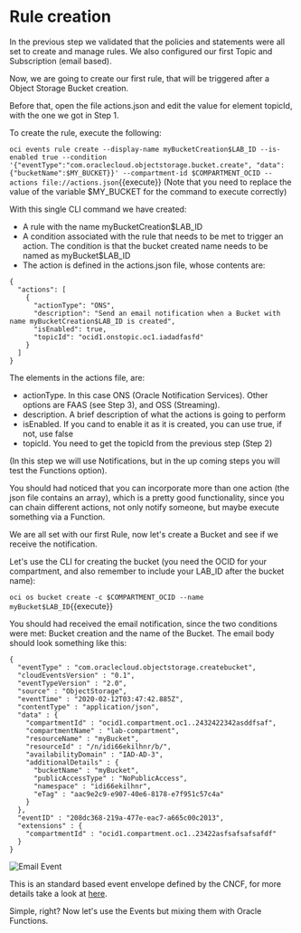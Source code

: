 # Rule creation

In the previous step we validated that the policies and statements were all set to create and manage rules.
We also configured our first Topic and Subscription (email based). 

Now, we are going to create our first rule, that will be triggered after a Object Storage Bucket creation.

Before that, open the file actions.json and edit the value for element topicId, with the one we got in Step 1.

To create the rule, execute the following:

`oci events rule create --display-name myBucketCreation$LAB_ID --is-enabled true --condition '{"eventType":"com.oraclecloud.objectstorage.bucket.create", "data": {"bucketName":$MY_BUCKET}}' --compartment-id $COMPARTMENT_OCID --actions file://actions.json`{{execute}}
(Note that you need to replace the value of the variable $MY_BUCKET for the command to execute correctly)

With this single CLI command we have created:

- A rule with the name myBucketCreation$LAB_ID
- A condition associated with the rule that needs to be met to trigger an action. The condition is that the bucket created name needs to be named 
as myBucket$LAB_ID
- The action is defined in the actions.json file, whose contents are:

~~~~
{
  "actions": [
    {
      "actionType": "ONS",
      "description": "Send an email notification when a Bucket with name myBucketCreation$LAB_ID is created",
      "isEnabled": true,
      "topicId": "ocid1.onstopic.oc1.iadadfasfd"
    }
  ]
}
~~~~

The elements in the actions file, are:
- actionType. In this case ONS (Oracle Notification Services). Other options are FAAS (see Step 3), and OSS (Streaming).
- description. A brief description of what the actions is going to perform
- isEnabled. If you cand to enable it as it is created, you can use true, if not, use false
- topicId. You need to get the topicId from the previous step (Step 2)

(In this step we will use Notifications, but in the up coming steps you will test the Functions option).

You should had noticed that you can incorporate more than one action (the json file contains an array), which is a pretty good functionality, since you can 
chain different actions, not only notify someone, but maybe execute something via a Function.

We are all set with our first Rule, now let's create a Bucket and see if we receive the notification.

Let's use the CLI for creating the bucket (you need the OCID for your compartment, and also remember to include your LAB_ID after the bucket name):

`oci os bucket create -c $COMPARTMENT_OCID --name myBucket$LAB_ID`{{execute}}

You should had received the email notification, since the two conditions were met: Bucket creation and the name of the Bucket. The email body should look
something like this:
~~~~
{
  "eventType" : "com.oraclecloud.objectstorage.createbucket",
  "cloudEventsVersion" : "0.1",
  "eventTypeVersion" : "2.0",
  "source" : "ObjectStorage",
  "eventTime" : "2020-02-12T03:47:42.885Z",
  "contentType" : "application/json",
  "data" : {
    "compartmentId" : "ocid1.compartment.oc1..2432422342asddfsaf",
    "compartmentName" : "lab-compartment",
    "resourceName" : "myBucket",
    "resourceId" : "/n/idi66ekilhnr/b/",
    "availabilityDomain" : "IAD-AD-3",
    "additionalDetails" : {
      "bucketName" : "myBucket",
      "publicAccessType" : "NoPublicAccess",
      "namespace" : "idi66ekilhnr",
      "eTag" : "aac9e2c9-e907-40e6-8178-e7f951c57c4a"
    }
  },
  "eventID" : "208dc368-219a-477e-eac7-a665c00c2013",
  "extensions" : {
    "compartmentId" : "ocid1.compartment.oc1..23422asfsafsafsafdf"
  }
}
~~~~

![Email Event](/RedExpertAlliance/courses/oci-course/infrastructure-events-notifications-streaming-oci/assets/emailEvent.jpg)


This is an standard based event envelope defined by the CNCF, for more details take a look at [here](https://github.com/cloudevents/spec "cloudevents envelope").


Simple, right? Now let's use the Events but mixing them with Oracle Functions.

